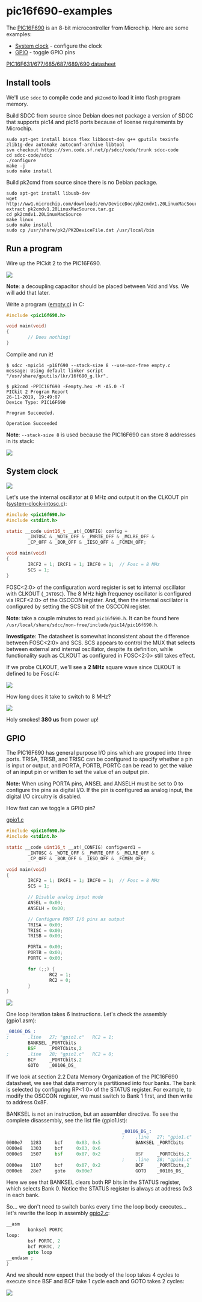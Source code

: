 # pic16f690-examples

The [PIC16F690](https://microchip.com/wwwproducts/en/PIC16F690) is an 8-bit microcontroller from Microchip. Here are some examples:

  * [System clock](#system-clock) - configure the clock
  * [GPIO](#gpio) - toggle GPIO pins

[PIC16F631/677/685/687/689/690 datasheet](http://ww1.microchip.com/downloads/en/DeviceDoc/40001262F.pdf)

## Install tools

We'll use ```sdcc``` to compile code and ```pk2cmd``` to load it into flash program memory.

Build SDCC from source since Debian does not package a version of SDCC that supports pic14 and pic16 ports because of license requirements by Microchip.

```
sudo apt-get install bison flex libboost-dev g++ gputils texinfo zlib1g-dev automake autoconf-archive libtool
svn checkout https://svn.code.sf.net/p/sdcc/code/trunk sdcc-code
cd sdcc-code/sdcc
./configure
make -j
sudo make install
```

Build pk2cmd from source since there is no Debian package.

```
sudo apt-get install libusb-dev
wget http://ww1.microchip.com/downloads/en/DeviceDoc/pk2cmdv1.20LinuxMacSource.tar.gz
extract pk2cmdv1.20LinuxMacSource.tar.gz
cd pk2cmdv1.20LinuxMacSource
make linux
sudo make install
sudo cp /usr/share/pk2/PK2DeviceFile.dat /usr/local/bin
```

## Run a program

Wire up the PICkit 2 to the PIC16F690.

![](https://i.postimg.cc/wjCZbywj/IMG-1332.jpg)

**Note**: a decoupling capacitor should be placed between Vdd and Vss. We will add that later.

Write a program ([empty.c](empty.c)) in C:

```c
#include <pic16f690.h>

void main(void)
{
        // Does nothing!
}
```

Compile and run it!

```
$ sdcc -mpic14 -p16f690 --stack-size 8 --use-non-free empty.c
message: Using default linker script "/usr/share/gputils/lkr/16f690_g.lkr".

$ pk2cmd -PPIC16f690 -Fempty.hex -M -A5.0 -T
PICkit 2 Program Report
26-11-2019, 19:49:07
Device Type: PIC16F690

Program Succeeded.

Operation Succeeded
```

**Note**: ```--stack-size 8``` is used because the PIC16F690 can store 8 addresses in its stack:

![](https://i.postimg.cc/zvP8LD8H/stack.png)

## System clock

![](https://i.postimg.cc/QMjw3GZ2/system-clock.jpg)

Let's use the internal oscillator at 8 MHz *and* output it on the CLKOUT pin ([system-clock-intosc.c](system-clock-intosc.c)):

```c
#include <pic16f690.h>
#include <stdint.h>

static __code uint16_t __at(_CONFIG) config =
        _INTOSC & _WDTE_OFF & _PWRTE_OFF & _MCLRE_OFF &
        _CP_OFF & _BOR_OFF & _IESO_OFF & _FCMEN_OFF;

void main(void)
{
        IRCF2 = 1; IRCF1 = 1; IRCF0 = 1;  // Fosc = 8 MHz
        SCS = 1;
}
```

FOSC<2:0> of the configuration word register is set to internal oscillator with CLKOUT (```_INTOSC```). The 8 MHz high frequency oscillator is configured via IRCF<2:0> of the OSCCON register. And, then the internal oscillator is configured by setting the SCS bit of the OSCCON register.

**Note**: take a couple minutes to read ```pic16f690.h```. It can be found here ```/usr/local/share/sdcc/non-free/include/pic14/pic16f690.h```.

**Investigate**: The datasheet is somewhat inconsistent about the difference between FOSC<2:0> and SCS. SCS appears to control the MUX that selects between external and internal oscillator, despite its definition, while functionality such as CLKOUT as configured in FOSC<2:0> still takes effect.

If we probe CLKOUT, we'll see a **2 MHz** square wave since CLKOUT is defined to be Fosc/4:

![](https://i.postimg.cc/BZYtd4HK/system-clock-intosc-scope1.png)

How long does it take to switch to 8 MHz?

![](https://i.postimg.cc/ZqsKXLyh/startup.png)

Holy smokes! **380 us** from power up!

## GPIO

The PIC16F690 has general purpose I/O pins which are grouped into three ports. TRISA, TRISB, and TRISC can be configured to specify whether a pin is input or output, and PORTA, PORTB, PORTC can be read to get the value of an input pin or written to set the value of an output pin.

**Note:** When using PORTA pins, ANSEL and ANSELH must be set to 0 to configure the pins as digital I/O. If the pin is configured as analog input, the digital I/O circuitry is disabled.

How fast can we toggle a GPIO pin?

[gpio1.c](gpio1.c)

```c
#include <pic16f690.h>
#include <stdint.h>

static __code uint16_t __at(_CONFIG) configword1 =
        _INTOSC & _WDTE_OFF & _PWRTE_OFF & _MCLRE_OFF &
        _CP_OFF & _BOR_OFF & _IESO_OFF & _FCMEN_OFF;

void main(void)
{
        IRCF2 = 1; IRCF1 = 1; IRCF0 = 1;  // Fosc = 8 MHz
        SCS = 1;

        // Disable analog input mode
        ANSEL = 0x00;
        ANSELH = 0x00;

        // Configure PORT I/O pins as output
        TRISA = 0x00;
        TRISC = 0x00;
        TRISB = 0x00;

        PORTA = 0x00;
        PORTB = 0x00;
        PORTC = 0x00;

        for (;;) {
                RC2 = 1;
                RC2 = 0;
        }
}
```

![](https://i.postimg.cc/JhJ0D8Zt/gpio1.png)

One loop iteration takes 6 instructions. Let's check the assembly (gpio1.asm):

```asm
_00106_DS_:
;       .line   27; "gpio1.c"   RC2 = 1;
        BANKSEL _PORTCbits
        BSF     _PORTCbits,2
;       .line   28; "gpio1.c"   RC2 = 0;
        BCF     _PORTCbits,2
        GOTO    _00106_DS_
```

If we look at section 2.2 Data Memory Organization of the PIC16F690 datasheet, we see that data memory is partitioned into four banks. The bank is selected by configuring RP<1:0> of the STATUS register. For example, to modify the OSCCON register, we must switch to Bank 1 first, and then write to address 0x8F.

BANKSEL is not an instruction, but an assembler directive. To see the complete disassembly, see the list file (gpio1.lst):

```asm
                                           _00106_DS_:
                                           ;    .line   27; "gpio1.c"   RC2 = 1;
0000e7   1283     bcf     0x03, 0x5             BANKSEL _PORTCbits
0000e8   1303     bcf     0x03, 0x6
0000e9   1507     bsf     0x07, 0x2             BSF     _PORTCbits,2
                                           ;    .line   28; "gpio1.c"   RC2 = 0;
0000ea   1107     bcf     0x07, 0x2             BCF     _PORTCbits,2
0000eb   28e7     goto    0x00e7                GOTO    _00106_DS_
```

Here we see that BANKSEL clears both RP bits in the STATUS register, which selects Bank 0. Notice the STATUS register is always at address 0x3 in each bank.

So... we don't need to switch banks every time the loop body executes... let's rewrite the loop in assembly [gpio2.c](gpio2.c):

```c
__asm
        banksel PORTC
loop:
        bsf PORTC, 2
        bcf PORTC, 2
        goto loop
__endasm ;
}
```

And we should now expect that the body of the loop takes 4 cycles to execute since BSF and BCF take 1 cycle each and GOTO takes 2 cycles:

![](https://i.postimg.cc/3xrJrpJS/gpio2.png)
